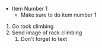 * Item Number 1
  * Make sure to do item number 1

1. Go rock climbing
2. Send image of rock climbing
    1. Don't forget to text
